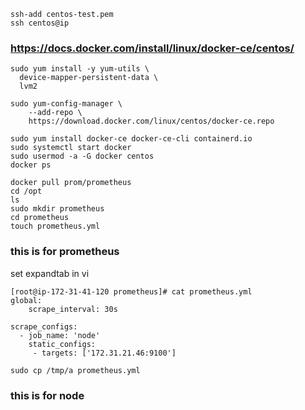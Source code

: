 
```
ssh-add centos-test.pem
ssh centos@ip
```
### https://docs.docker.com/install/linux/docker-ce/centos/

```
sudo yum install -y yum-utils \
  device-mapper-persistent-data \
  lvm2
```

```
sudo yum-config-manager \
    --add-repo \
    https://download.docker.com/linux/centos/docker-ce.repo

```
```
sudo yum install docker-ce docker-ce-cli containerd.io
sudo systemctl start docker
sudo usermod -a -G docker centos
docker ps
```
```
docker pull prom/prometheus
cd /opt
ls
sudo mkdir prometheus
cd prometheus
touch prometheus.yml
```
### this is for prometheus
set expandtab in vi
```
[root@ip-172-31-41-120 prometheus]# cat prometheus.yml
global:
    scrape_interval: 30s

scrape_configs:
  - job_name: 'node'
    static_configs:
     - targets: ['172.31.21.46:9100']

```

```
sudo cp /tmp/a prometheus.yml
```
### this is for node
```

```
